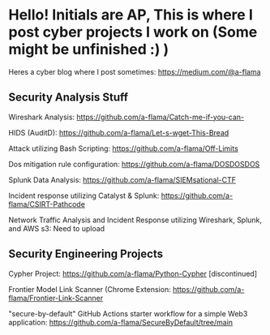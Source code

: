 # Hello! Initials are AP, This is where I post cyber projects I work on (Some might be unfinished :) )

Heres a cyber blog where I post sometimes: https://medium.com/@a-flama

## Security Analysis Stuff

Wireshark Analysis: https://github.com/a-flama/Catch-me-if-you-can-

HIDS (AuditD): https://github.com/a-flama/Let-s-wget-This-Bread

Attack utilizing Bash Scripting: https://github.com/a-flama/Off-Limits

Dos mitigation rule configuration: https://github.com/a-flama/DOSDOSDOS

Splunk Data Analysis: https://github.com/a-flama/SIEMsational-CTF

Incident response utilizing Catalyst & Splunk: https://github.com/a-flama/CSIRT-Pathcode

Network Traffic Analysis and Incident Response utilizing Wireshark, Splunk, and AWS s3: Need to upload

## Security Engineering Projects

Cypher Project: https://github.com/a-flama/Python-Cypher [discontinued]

Frontier Model Link Scanner (Chrome Extension: https://github.com/a-flama/Frontier-Link-Scanner

"secure-by-default" GitHub Actions starter workflow for a simple Web3 application: https://github.com/a-flama/SecureByDefault/tree/main
